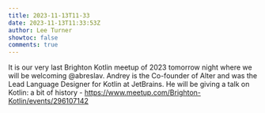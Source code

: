```yaml
---
title: 2023-11-13T11-33
date: 2023-11-13T11:33:53Z
author: Lee Turner
showtoc: false
comments: true
---
```


It is our very last Brighton Kotlin meetup of 2023 tomorrow night where we will be welcoming @abreslav. Andrey is the Co-founder of Alter and was the Lead Language Designer for Kotlin at JetBrains. He will be giving a talk on Kotlin: a bit of history -   https://www.meetup.com/Brighton-Kotlin/events/296107142

